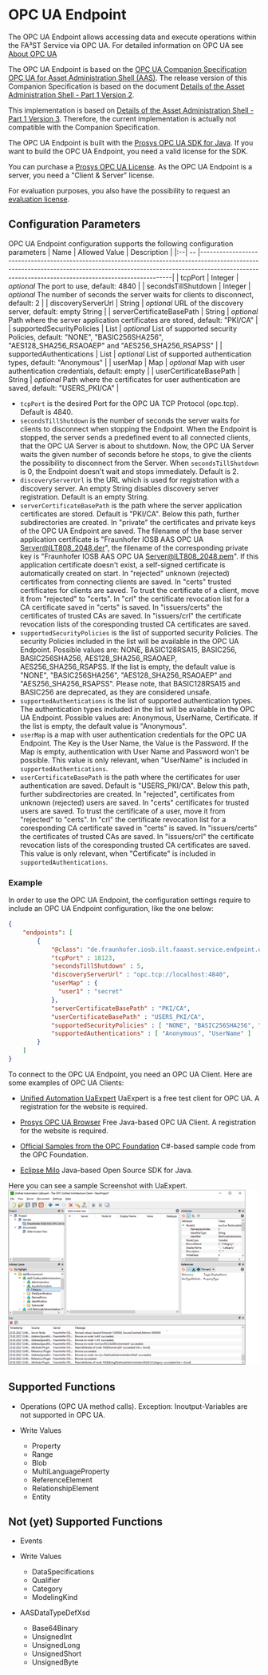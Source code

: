 # OPC UA Endpoint
The OPC UA Endpoint allows accessing data and execute operations within the FA³ST Service via OPC UA.
For detailed information on OPC UA see
[About OPC UA](https://opcfoundation.org/about/opc-technologies/opc-ua/)

The OPC UA Endpoint is based on the [OPC UA Companion Specification OPC UA for Asset Administration Shell (AAS)](https://opcfoundation.org/developer-tools/specifications-opc-ua-information-models/opc-ua-for-i4-asset-administration-shell/).
The release version of this Companion Specification is based on the document [Details of the Asset Administration Shell - Part 1 Version 2](https://www.plattform-i40.de/IP/Redaktion/EN/Downloads/Publikation/Details_of_the_Asset_Administration_Shell_Part1_V2.html).

This implementation is based on [Details of the Asset Administration Shell - Part 1 Version 3](https://www.plattform-i40.de/IP/Redaktion/EN/Downloads/Publikation/Details_of_the_Asset_Administration_Shell_Part1_V3.html).
Therefore, the current implementation is actually not compatible with the Companion Specification.

The OPC UA Endpoint is built with the [Prosys OPC UA SDK for Java](https://www.prosysopc.com/products/opc-ua-java-sdk/).
If you want to build the OPC UA Endpoint, you need a valid license for the SDK.

You can purchase a [Prosys OPC UA License](https://www.prosysopc.com/products/opc-ua-java-sdk/purchase/). As the OPC UA Endpoint is a server, you need a "Client & Server" license.

For evaluation purposes, you also have the possibility to request an [evaluation license](https://www.prosysopc.com/products/opc-ua-java-sdk/evaluate).

## Configuration Parameters

OPC UA Endpoint configuration supports the following configuration parameters
| Name | Allowed Value | Description                                                                                                                                                                                                                     |
|:--| -- |---------------------------------------------------------------------------------------------------------------------------------------------------------------------------------------------------------------------------------|
| tcpPort | Integer | _optional_ The port to use, default: 4840 |
| secondsTillShutdown | Integer | _optional_ The number of seconds the server waits for clients to disconnect, default: 2 |
| discoveryServerUrl | String | _optional_ URL of the discovery server, default: empty String |
| serverCertificateBasePath | String | _optional_ Path where the server application certificates are stored, default: "PKI/CA" |
| supportedSecurityPolicies | List | _optional_ List of supported security Policies, default: "NONE", "BASIC256SHA256", "AES128_SHA256_RSAOAEP" and "AES256_SHA256_RSAPSS" |
| supportedAuthentications | List | _optional_ List of supported authentication types, default: "Anonymous" |
| userMap | Map | _optional_ Map with user authentication credentials, default: empty |
| userCertificateBasePath | String | _optional_ Path where the certificates for user authentication are saved, default: "USERS_PKI/CA" |

-   `tcpPort` is the desired Port for the OPC UA TCP Protocol (opc.tcp). Default is 4840.
-   `secondsTillShutdown` is the number of seconds the server waits for clients to disconnect when stopping the Endpoint. When the Endpoint is stopped, the server sends a predefined event to all connected clients, that the OPC UA Server is about to shutdown. Now, the OPC UA Server waits the given number of seconds before he stops, to give the clients the possibility to disconnect from the Server. When `secondsTillShutdown` is 0, the Endpoint doesn't wait and stops immediately. Default is 2.
-   `discoveryServerUrl` is the URL which is used for registration with a discovery server. An empty String disables discovery server registration. Default is an empty String.
-   `serverCertificateBasePath` is the path where the server application certificates are stored. Default is "PKI/CA". Below this path, further subdirectories are created. In "private" the certificates and private keys of the OPC UA Endpoint are saved. The filename of the base server application certificate is "Fraunhofer IOSB AAS OPC UA Server@ILT808_2048.der", the filename of the corresponding private key is "Fraunhofer IOSB AAS OPC UA Server@ILT808_2048.pem". If this application certificate doesn't exist, a self-signed certificate is automatically created on start. In "rejected" unknown (rejected) certificates from connecting clients are saved. In "certs" trusted certificates for clients are saved. To trust the certificate of a client, move it from "rejected" to "certs". In "crl" the certificate revocation list for a CA certificate saved in "certs" is saved. In "issuers/certs" the certificates of trusted CAs are saved. In "issuers/crl" the certificate revocation lists of the coresponding trusted CA certificates are saved.
-   `supportedSecurityPolicies` is the list of supported security Policies. The security Policies included in the list will be available in the OPC UA Endpoint. Possible values are: NONE, BASIC128RSA15, BASIC256, BASIC256SHA256, AES128_SHA256_RSAOAEP, AES256_SHA256_RSAPSS. If the list is empty, the default value is "NONE", "BASIC256SHA256", "AES128_SHA256_RSAOAEP" and "AES256_SHA256_RSAPSS". Please note, that BASIC128RSA15 and BASIC256 are deprecated, as they are considered unsafe.
-   `supportedAuthentications` is the list of supported authentication types. The authentication types included in the list will be available in the OPC UA Endpoint. Possible values are: Anonymous, UserName, Certificate. If the list is empty, the default value is "Anonymous".
-   `userMap` is a map with user authentication credentials for the OPC UA Endpoint. The Key is the User Name, the Value is the Password. If the Map is empty, authentication with User Name and Password won't be possible. This value is only relevant, when "UserName" is included in `supportedAuthentications`.
-   `userCertificateBasePath` is the path where the certificates for user authentication are saved. Default is "USERS_PKI/CA". Below this path, further subdirectories are created. In "rejected", certificates from unknown (rejected) users are saved. In "certs" certificates for trusted users are saved. To trust the certificate of a user, move it from "rejected" to "certs". In "crl" the certificate revocation list for a coresponding CA certificate saved in "certs" is saved. In "issuers/certs" the certificates of trusted CAs are saved. In "issuers/crl" the certificate revocation lists of the coresponding trusted CA certificates are saved. This value is only relevant, when "Certificate" is included in `supportedAuthentications`.

### Example

In order to use the OPC UA Endpoint, the configuration settings require to include an OPC UA Endpoint configuration, like the one below:
```json
{
	"endpoints": [
		{
			"@class": "de.fraunhofer.iosb.ilt.faaast.service.endpoint.opcua.OpcUaEndpoint",
			"tcpPort" : 18123,
			"secondsTillShutdown" : 5,
			"discoveryServerUrl" : "opc.tcp://localhost:4840",
			"userMap" : {
			  "user1" : "secret"
			},
			"serverCertificateBasePath" : "PKI/CA",
			"userCertificateBasePath" : "USERS_PKI/CA",
			"supportedSecurityPolicies" : [ "NONE", "BASIC256SHA256", "AES128_SHA256_RSAOAEP" ],
			"supportedAuthentications" : [ "Anonymous", "UserName" ]
		}
	]
}
```

To connect to the OPC UA Endpoint, you need an OPC UA Client.
Here are some examples of OPC UA Clients:
-   [Unified Automation UaExpert](https://www.unified-automation.com/downloads/opc-ua-clients.html)
UaExpert is a free test client for OPC UA. A registration for the website is required.

-   [Prosys OPC UA Browser](https://www.prosysopc.com/products/opc-ua-browser/)
Free Java-based OPC UA Client. A registration for the website is required.

-   [Official Samples from the OPC Foundation](https://github.com/OPCFoundation/UA-.NETStandard-Samples)
C#-based sample code from the OPC Foundation.

-   [Eclipse Milo](https://github.com/eclipse/milo)
Java-based Open Source SDK for Java.

Here you can see a sample Screenshot with UaExpert.
![Screenshot with UaExpert](../images/OpcUaEndpoint.png "Screenshot with UaExpert")

## Supported Functions
-   Operations (OPC UA method calls). Exception: Inoutput-Variables are not supported in OPC UA.

-   Write Values
    -   Property
    -   Range
    -   Blob
    -   MultiLanguageProperty
    -   ReferenceElement
    -   RelationshipElement
    -   Entity

## Not (yet) Supported Functions
-   Events

-   Write Values
    -   DataSpecifications
    -   Qualifier
    -   Category
    -   ModelingKind

-   AASDataTypeDefXsd
    -   Base64Binary
    -   UnsignedInt
    -   UnsignedLong
    -   UnsignedShort
    -   UnsignedByte
